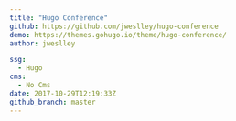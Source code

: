 ```yaml
---
title: "Hugo Conference"
github: https://github.com/jweslley/hugo-conference
demo: https://themes.gohugo.io/theme/hugo-conference/
author: jweslley

ssg:
  - Hugo
cms:
  - No Cms
date: 2017-10-29T12:19:33Z
github_branch: master
---
```

